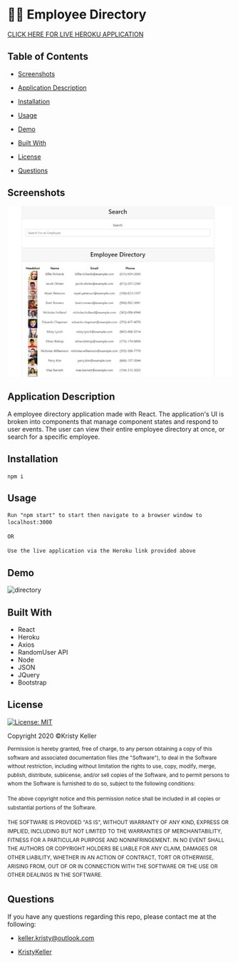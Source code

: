 # 👨‍💼 Employee Directory

[CLICK HERE FOR LIVE HEROKU APPLICATION](https://employee-user-directory.herokuapp.com/)

## Table of Contents
* [Screenshots](#screenshots)

* [Application Description](#application-description)

* [Installation](#installation)

* [Usage](#usage)

* [Demo](#demo)

* [Built With](#built-with)

* [License](#license)

* [Questions](#questions)

## Screenshots 
![screenshot1](./images/screenshot.JPG)


## Application Description

A employee directory application made with React. The application's UI is broken into components that manage component states and respond to user events. The user can view their entire employee directory at once, or search for a specific employee. 

## Installation 
```
npm i 
```

## Usage 
```
Run "npm start" to start then navigate to a browser window to localhost:3000

OR
                                     
Use the live application via the Heroku link provided above

```
## Demo
![directory](https://media.giphy.com/media/NgNQ5b0iT4Me6SSFWO/giphy.gif)

## Built With
* React
* Heroku
* Axios 
* RandomUser API 
* Node
* JSON
* JQuery 
* Bootstrap

## License
[![License: MIT](https://img.shields.io/badge/License-MIT-yellow.svg)](https://opensource.org/licenses/MIT)

Copyright 2020 ©Kristy Keller

<sup>Permission is hereby granted, free of charge, to any person obtaining a copy of this software and associated documentation files (the "Software"), to deal in the Software without restriction, including without limitation the rights to use, copy, modify, merge, publish, distribute, sublicense, and/or sell copies of the Software, and to permit persons to whom the Software is furnished to do so, subject to the following conditions:
  
<sup>The above copyright notice and this permission notice shall be included in all copies or substantial portions of the Software.
  
<sup>THE SOFTWARE IS PROVIDED "AS IS", WITHOUT WARRANTY OF ANY KIND, EXPRESS OR IMPLIED, INCLUDING BUT NOT LIMITED TO THE WARRANTIES OF MERCHANTABILITY, FITNESS FOR A PARTICULAR PURPOSE AND NONINFRINGEMENT. IN NO EVENT SHALL THE AUTHORS OR COPYRIGHT HOLDERS BE LIABLE FOR ANY CLAIM, DAMAGES OR OTHER LIABILITY, WHETHER IN AN ACTION OF CONTRACT, TORT OR OTHERWISE, ARISING FROM, OUT OF OR IN CONNECTION WITH THE SOFTWARE OR THE USE OR OTHER DEALINGS IN THE SOFTWARE.

## Questions

If you have any questions regarding this repo, please contact me at the following:

* <keller.kristy@outlook.com>

* [KristyKeller](https://github.com/KristyKeller)
